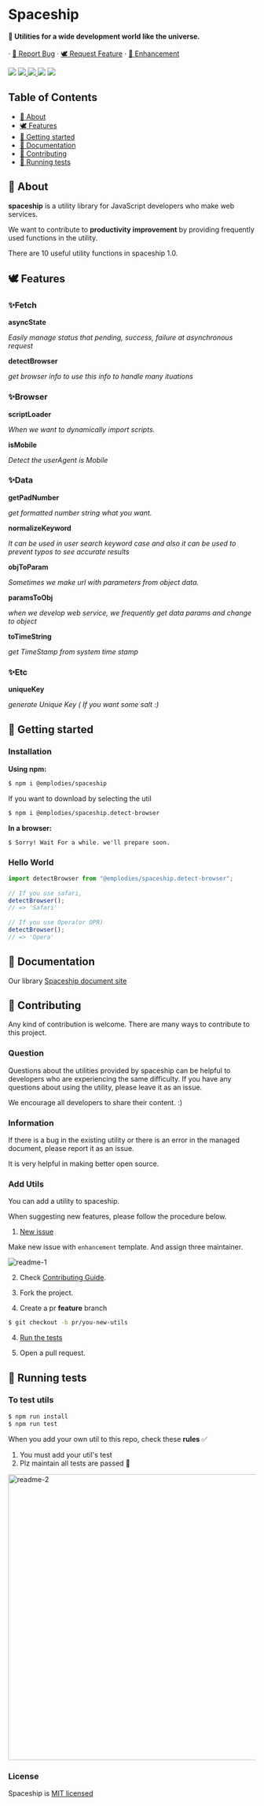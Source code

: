 
# Spaceship

**🚀 Utilities for a wide development world like the universe.**
<br>
<br>
·
<a href="https://github.com/emplody/spaceship/issues/new?template=bug.md">🐞 Report Bug</a>
·
<a href="https://github.com/emplody/spaceship/issues/new?template=feature.md">🕊 Request Feature</a>
·
<a href="https://github.com/emplody/spaceship/issues/new?template=enchancement.md">🌈 Enhancement</a>


<img src="https://img.shields.io/badge/maintained%20with-lerna-cc00ff.svg">
<a href="https://travis-ci.com/emplody/spaceship" target="_blank">
<img src="https://travis-ci.com/emplody/spaceship.svg?branch=develop">
</a>
<a href="http://makeapullrequest.com/" target="_blank">
<img src="https://img.shields.io/badge/PRs-welcome-brightgreen.svg">
</a>
<img src="https://img.shields.io/github/license/emplody/spaceship">
<img src="https://img.shields.io/github/issues/emplody/spaceship">

## Table of Contents

- [🌝 About](#-about)
- [🕊 Features](#-features)
- [🏁 Getting started](#-getting-started)
- [📖 Documentation](#-documentation-)
- [🎁 Contributing](#-contributing)
- [💉 Running tests](#-running-tests)

## 🌝 About

**spaceship** is a utility library for JavaScript developers who make web services.

We want to contribute to **productivity improvement** by providing frequently used functions in the utility.

There are 10 useful utility functions in spaceship 1.0.

## 🕊 Features

### ✨Fetch

**asyncState**

*Easily manage status that pending, success, failure at asynchronous request*

**detectBrowser**

*get browser info to use this info to handle many ituations*

### ✨Browser

**scriptLoader**

*When we want to dynamically import scripts.*

**isMobile**

*Detect the userAgent is Mobile*


### ✨Data

**getPadNumber**

*get formatted number string what you want.*

**normalizeKeyword**

*It can be used in user search keyword case and also it can be used to prevent typos to see accurate results*

**objToParam**

*Sometimes we make url with parameters from object data.*

**paramsToObj**

*when we develop web service, we frequently get data params and change to object*

**toTimeString**

*get TimeStamp from system time stamp*

### ✨Etc

**uniqueKey**

*generate Unique Key ( If you want some salt :)*

## 🏁 Getting started

### **Installation**

**Using npm:**
```bash
$ npm i @emplodies/spaceship
```

If you want to download by selecting the util
```bash
$ npm i @emplodies/spaceship.detect-browser
```
**In a browser:**
```
$ Sorry! Wait For a while. we'll prepare soon.
```

### Hello World
```js
import detectBrowser from "@emplodies/spaceship.detect-browser";
    
// If you use safari,
detectBrowser();
// => 'Safari'
    
// If you use Opera(or OPR)
detectBrowser();
// => 'Opera'
```

## 📖 Documentation

Our library [Spaceship document site](https://spaceship-js.netlify.com/) 


## 🎁 Contributing

Any kind of contribution is welcome. There are many ways to contribute to this project. 

### Question

Questions about the utilities provided by spaceship can be helpful to developers who are experiencing the same difficulty. If you have any questions about using the utility, please leave it as an issue.

We encourage all developers to share their content. :)

### Information

If there is a bug in the existing utility or there is an error in the managed document, please report it as an issue.

It is very helpful in making better open source.

### Add Utils

You can add a utility to spaceship.

When suggesting new features, please follow the procedure below.

1. [New issue](https://github.com/emplody/spaceship/issues/new?template=enchancement.md)

Make new issue with `enhancement` template. And assign three maintainer. 

![readme-1](https://user-images.githubusercontent.com/18658235/62133543-ea6bd300-b319-11e9-9adb-c0be2542d750.png)

2. Check [Contributing Guide](https://github.com/emplody/spaceship/blob/develop/CONTRIBUTING.md). 

3. Fork the project. 

3. Create a pr **feature**  branch
```bash
$ git checkout -b pr/you-new-utils
```
4. [Run the tests](#-running-tests)

5. Open a pull request.

## 💉 Running tests

### **To test utils**
```bash
$ npm run install
$ npm run test
```

When you add your own util to this repo, check these **rules** ✅

1. You must add your util's test
2. Plz maintain all tests are passed 🙏

<img width="580" alt="readme-2" src="https://user-images.githubusercontent.com/18658235/62133545-eb046980-b319-11e9-95f9-fe295ef11477.png">

### **License**

Spaceship is [MIT licensed](https://github.com/emplody/spaceship/blob/develop/LICENSE)